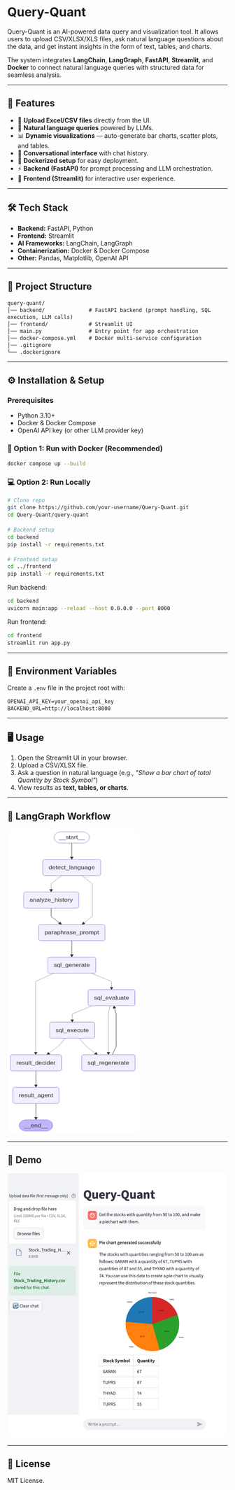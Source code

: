 # Query-Quant  

Query-Quant is an AI-powered data query and visualization tool. It allows users to upload CSV/XLSX/XLS files, ask natural language questions about the data, and get instant insights in the form of text, tables, and charts.  

The system integrates **LangChain**, **LangGraph**, **FastAPI**, **Streamlit**, and **Docker** to connect natural language queries with structured data for seamless analysis.  

---

## 🚀 Features  

- 📂 **Upload Excel/CSV files** directly from the UI.  
- 🤖 **Natural language queries** powered by LLMs.  
- 📊 **Dynamic visualizations** — auto-generate bar charts, scatter plots, and tables.  
- 💬 **Conversational interface** with chat history.  
- 🐳 **Dockerized setup** for easy deployment.  
- ⚡ **Backend (FastAPI)** for prompt processing and LLM orchestration.  
- 🎨 **Frontend (Streamlit)** for interactive user experience.  

---

## 🛠️ Tech Stack  

- **Backend:** FastAPI, Python  
- **Frontend:** Streamlit  
- **AI Frameworks:** LangChain, LangGraph  
- **Containerization:** Docker & Docker Compose  
- **Other:** Pandas, Matplotlib, OpenAI API  

---

## 📂 Project Structure  

```
query-quant/
│── backend/              # FastAPI backend (prompt handling, SQL execution, LLM calls)
│── frontend/             # Streamlit UI
│── main.py               # Entry point for app orchestration
│── docker-compose.yml    # Docker multi-service configuration
│── .gitignore
└── .dockerignore
```

---

## ⚙️ Installation & Setup  

### Prerequisites  
- Python 3.10+  
- Docker & Docker Compose  
- OpenAI API key (or other LLM provider key)  

### 🐳 Option 1: Run with Docker (Recommended) 

```bash
docker compose up --build
```


###  💻 Option 2: Run Locally 

```bash
# Clone repo
git clone https://github.com/your-username/Query-Quant.git
cd Query-Quant/query-quant

# Backend setup
cd backend
pip install -r requirements.txt

# Frontend setup
cd ../frontend
pip install -r requirements.txt
```

Run backend:  
```bash
cd backend
uvicorn main:app --reload --host 0.0.0.0 --port 8000
```

Run frontend:  
```bash
cd frontend
streamlit run app.py
```


---

## 🔑 Environment Variables  

Create a `.env` file in the project root with:  

```env
OPENAI_API_KEY=your_openai_api_key
BACKEND_URL=http://localhost:8000
```

---

## 🖥️ Usage  

1. Open the Streamlit UI in your browser.  
2. Upload a CSV/XLSX file.  
3. Ask a question in natural language (e.g., *"Show a bar chart of total Quantity by Stock Symbol"*)  
4. View results as **text, tables, or charts**.  

---

## 🧩 LangGraph Workflow  

<img src="assets/graph.png" alt="Workflow" width="300" height=""/>

---

## 📸 Demo  

<img src="assets/demo.png" alt="Demo" width="600"/>

---


## 📜 License  

MIT License.  
